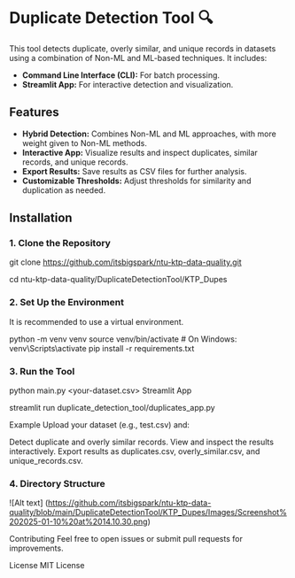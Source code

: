 # Duplicate Detection Tool 🔍

This tool detects duplicate, overly similar, and unique records in datasets using a combination of Non-ML and ML-based techniques. It includes:
- **Command Line Interface (CLI):** For batch processing.
- **Streamlit App:** For interactive detection and visualization.

## Features
- **Hybrid Detection:** Combines Non-ML and ML approaches, with more weight given to Non-ML methods.
- **Interactive App:** Visualize results and inspect duplicates, similar records, and unique records.
- **Export Results:** Save results as CSV files for further analysis.
- **Customizable Thresholds:** Adjust thresholds for similarity and duplication as needed.

## Installation

### 1. Clone the Repository

git clone https://github.com/itsbigspark/ntu-ktp-data-quality.git


cd ntu-ktp-data-quality/DuplicateDetectionTool/KTP_Dupes

### 2. Set Up the Environment
It is recommended to use a virtual environment.

python -m venv venv
source venv/bin/activate  # On Windows: venv\Scripts\activate
pip install -r requirements.txt

### 3. Run the Tool

python main.py <your-dataset.csv>
Streamlit App

streamlit run duplicate_detection_tool/duplicates_app.py



Example
Upload your dataset (e.g., test.csv) and:

Detect duplicate and overly similar records.
View and inspect the results interactively.
Export results as duplicates.csv, overly_similar.csv, and unique_records.csv.


### 4. Directory Structure

![Alt text] (https://github.com/itsbigspark/ntu-ktp-data-quality/blob/main/DuplicateDetectionTool/KTP_Dupes/Images/Screenshot%202025-01-10%20at%2014.10.30.png)



Contributing
Feel free to open issues or submit pull requests for improvements.

License
MIT License
